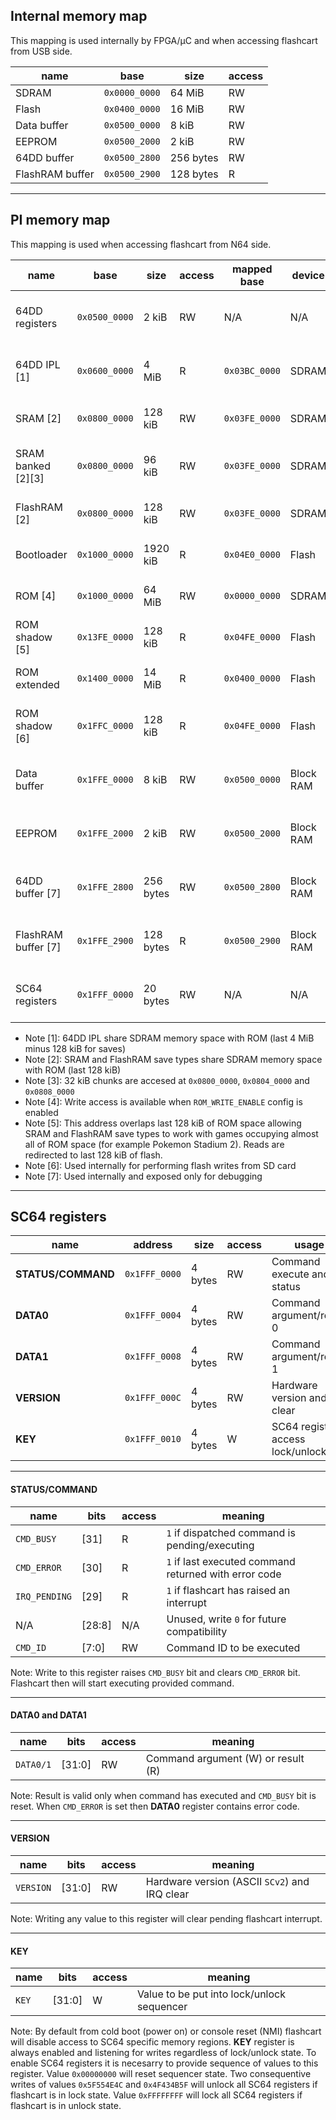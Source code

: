 ## Internal memory map

This mapping is used internally by FPGA/μC and when accessing flashcart from USB side.

| name            | base          | size      | access |
| --------------- | ------------- | --------- | ------ |
| SDRAM           | `0x0000_0000` | 64 MiB    | RW     |
| Flash           | `0x0400_0000` | 16 MiB    | RW     |
| Data buffer     | `0x0500_0000` | 8 kiB     | RW     |
| EEPROM          | `0x0500_2000` | 2 kiB     | RW     |
| 64DD buffer     | `0x0500_2800` | 256 bytes | RW     |
| FlashRAM buffer | `0x0500_2900` | 128 bytes | R      |

---

## PI memory map

This mapping is used when accessing flashcart from N64 side.

| name                | base          | size      | access | mapped base   | device    | availability when                 |
| ------------------- | ------------- | --------- | ------ | ------------- | --------- | --------------------------------- |
| 64DD registers      | `0x0500_0000` | 2 kiB     | RW     | N/A           | N/A       | DD mode is set to REGS or FULL    |
| 64DD IPL [1]        | `0x0600_0000` | 4 MiB     | R      | `0x03BC_0000` | SDRAM     | DD mode is set to IPL or FULL     |
| SRAM [2]            | `0x0800_0000` | 128 kiB   | RW     | `0x03FE_0000` | SDRAM     | SRAM save type is selected        |
| SRAM banked [2][3]  | `0x0800_0000` | 96 kiB    | RW     | `0x03FE_0000` | SDRAM     | SRAM banked save type is selected |
| FlashRAM [2]        | `0x0800_0000` | 128 kiB   | RW     | `0x03FE_0000` | SDRAM     | FlashRAM save type is selected    |
| Bootloader          | `0x1000_0000` | 1920 kiB  | R      | `0x04E0_0000` | Flash     | Bootloader switch is enabled      |
| ROM [4]             | `0x1000_0000` | 64 MiB    | RW     | `0x0000_0000` | SDRAM     | Bootloader switch is disabled     |
| ROM shadow [5]      | `0x13FE_0000` | 128 kiB   | R      | `0x04FE_0000` | Flash     | ROM shadow is enabled             |
| ROM extended        | `0x1400_0000` | 14 MiB    | R      | `0x0400_0000` | Flash     | ROM extended is enabled           |
| ROM shadow [6]      | `0x1FFC_0000` | 128 kiB   | R      | `0x04FE_0000` | Flash     | SC64 register access is enabled   |
| Data buffer         | `0x1FFE_0000` | 8 kiB     | RW     | `0x0500_0000` | Block RAM | SC64 register access is enabled   |
| EEPROM              | `0x1FFE_2000` | 2 kiB     | RW     | `0x0500_2000` | Block RAM | SC64 register access is enabled   |
| 64DD buffer [7]     | `0x1FFE_2800` | 256 bytes | RW     | `0x0500_2800` | Block RAM | SC64 register access is enabled   |
| FlashRAM buffer [7] | `0x1FFE_2900` | 128 bytes | R      | `0x0500_2900` | Block RAM | SC64 register access is enabled   |
| SC64 registers      | `0x1FFF_0000` | 20 bytes  | RW     | N/A           | N/A       | SC64 register access is enabled   |

 - Note [1]: 64DD IPL share SDRAM memory space with ROM (last 4 MiB minus 128 kiB for saves)
 - Note [2]: SRAM and FlashRAM save types share SDRAM memory space with ROM (last 128 kiB)
 - Note [3]: 32 kiB chunks are accesed at `0x0800_0000`, `0x0804_0000` and `0x0808_0000`
 - Note [4]: Write access is available when `ROM_WRITE_ENABLE` config is enabled
 - Note [5]: This address overlaps last 128 kiB of ROM space allowing SRAM and FlashRAM save types to work with games occupying almost all of ROM space (for example Pokemon Stadium 2). Reads are redirected to last 128 kiB of flash.
 - Note [6]: Used internally for performing flash writes from SD card
 - Note [7]: Used internally and exposed only for debugging

---

## SC64 registers

| name               | address       | size    | access | usage                            |
| ------------------ | ------------- | ------- | ------ | -------------------------------- |
| **STATUS/COMMAND** | `0x1FFF_0000` | 4 bytes | RW     | Command execute and status       |
| **DATA0**          | `0x1FFF_0004` | 4 bytes | RW     | Command argument/result 0        |
| **DATA1**          | `0x1FFF_0008` | 4 bytes | RW     | Command argument/result 1        |
| **VERSION**        | `0x1FFF_000C` | 4 bytes | RW     | Hardware version and IRQ clear   |
| **KEY**            | `0x1FFF_0010` | 4 bytes | W      | SC64 register access lock/unlock |

---

#### **STATUS/COMMAND**

| name          | bits   | access | meaning                                               |
| ------------- | ------ | ------ | ----------------------------------------------------- |
| `CMD_BUSY`    | [31]   | R      | `1` if dispatched command is pending/executing        |
| `CMD_ERROR`   | [30]   | R      | `1` if last executed command returned with error code |
| `IRQ_PENDING` | [29]   | R      | `1` if flashcart has raised an interrupt              |
| N/A           | [28:8] | N/A    | Unused, write `0` for future compatibility            |
| `CMD_ID`      | [7:0]  | RW     | Command ID to be executed                             |

Note: Write to this register raises `CMD_BUSY` bit and clears `CMD_ERROR` bit. Flashcart then will start executing provided command.

---

#### **DATA0** and **DATA1**

| name      | bits   | access | meaning                            |
| --------- | ------ | ------ | ---------------------------------- |
| `DATA0/1` | [31:0] | RW     | Command argument (W) or result (R) |

Note: Result is valid only when command has executed and `CMD_BUSY` bit is reset. When `CMD_ERROR` is set then **DATA0** register contains error code.

---

#### **VERSION**

| name      | bits   | access | meaning                                       |
| --------- | ------ | ------ | --------------------------------------------- |
| `VERSION` | [31:0] | RW     | Hardware version (ASCII `SCv2`) and IRQ clear |

Note: Writing any value to this register will clear pending flashcart interrupt.

---

#### **KEY**

| name  | bits   | access | meaning                                    |
| ----- | ------ | ------ | ------------------------------------------ |
| `KEY` | [31:0] | W      | Value to be put into lock/unlock sequencer |

Note: By default from cold boot (power on) or console reset (NMI) flashcart will disable access to SC64 specific memory regions.
**KEY** register is always enabled and listening for writes regardless of lock/unlock state.
To enable SC64 registers it is necesarry to provide sequence of values to this register.
Value `0x00000000` will reset sequencer state.
Two consequentive writes of values `0x5F554E4C` and `0x4F434B5F` will unlock all SC64 registers if flashcart is in lock state.
Value `0xFFFFFFFF` will lock all SC64 registers if flashcart is in unlock state.

